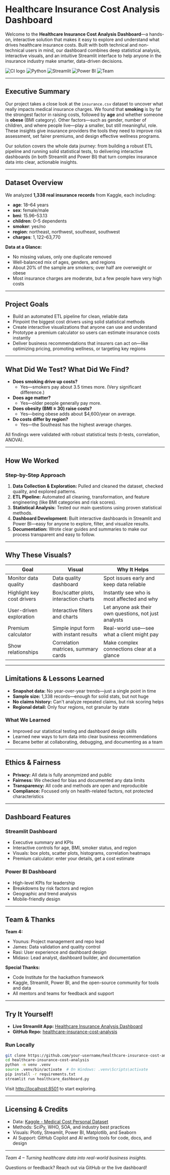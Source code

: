 # Healthcare Insurance Cost Analysis Dashboard

Welcome to the **Healthcare Insurance Cost Analysis Dashboard**—a hands-on, interactive solution that makes it easy to explore and understand what drives healthcare insurance costs. Built with both technical and non-technical users in mind, our dashboard combines deep statistical analysis, interactive visuals, and an intuitive Streamlit interface to help anyone in the insurance industry make smarter, data-driven decisions.

![CI logo](https://codeinstitute.s3.amazonaws.com/fullstack/ci_logo_small.png)
![Python](https://img.shields.io/badge/Python-3.8+-blue)
![Streamlit](https://img.shields.io/badge/Streamlit-Dashboard-red)
![Power BI](https://img.shields.io/badge/Power%20BI-Dashboard-yellow)
![Team](https://img.shields.io/badge/Team-4-purple)

---

## Executive Summary

Our project takes a close look at the `insurance.csv` dataset to uncover what really impacts medical insurance charges. We found that **smoking** is by far the strongest factor in raising costs, followed by **age** and whether someone is **obese** (BMI category). Other factors—such as gender, number of children, and where people live—play a smaller, but still meaningful, role. These insights give insurance providers the tools they need to improve risk assessment, set fairer premiums, and design effective wellness programs.

Our solution covers the whole data journey: from building a robust ETL pipeline and running solid statistical tests, to delivering interactive dashboards (in both Streamlit and Power BI) that turn complex insurance data into clear, actionable insights.

---

## Dataset Overview

We analyzed **1,338 real insurance records** from Kaggle, each including:

- **age**: 18–64 years
- **sex**: female/male
- **bmi**: 15.96–53.13
- **children**: 0–5 dependents
- **smoker**: yes/no
- **region**: northeast, northwest, southeast, southwest
- **charges**: $1,122–$63,770

**Data at a Glance:**
- No missing values, only one duplicate removed
- Well-balanced mix of ages, genders, and regions
- About 20% of the sample are smokers; over half are overweight or obese
- Most insurance charges are moderate, but a few people have very high costs

---

## Project Goals

- Build an automated ETL pipeline for clean, reliable data
- Pinpoint the biggest cost drivers using solid statistical methods
- Create interactive visualizations that anyone can use and understand
- Prototype a premium calculator so users can estimate insurance costs instantly
- Deliver business recommendations that insurers can act on—like optimizing pricing, promoting wellness, or targeting key regions

---

## What Did We Test? What Did We Find?

- **Does smoking drive up costs?**
  - Yes—smokers pay about 3.5 times more. (Very significant difference.)
- **Does age matter?**
  - Yes—older people generally pay more.
- **Does obesity (BMI ≥ 30) raise costs?**
  - Yes—being obese adds about $4,600/year on average.
- **Do costs differ by region?**
  - Yes—the Southeast has the highest average charges.

All findings were validated with robust statistical tests (t-tests, correlation, ANOVA).

---

## How We Worked

### Step-by-Step Approach

1. **Data Collection & Exploration:** Pulled and cleaned the dataset, checked quality, and explored patterns.
2. **ETL Pipeline:** Automated all cleaning, transformation, and feature engineering (like BMI categories and risk scores).
3. **Statistical Analysis:** Tested our main questions using proven statistical methods.
4. **Dashboard Development:** Built interactive dashboards in Streamlit and Power BI—easy for anyone to explore, filter, and visualize results.
5. **Documentation:** Wrote clear guides and summaries to make our process transparent and easy to follow.

---

## Why These Visuals?

| Goal | Visual | Why It Helps |
|------|--------|--------------|
| Monitor data quality | Data quality dashboard | Spot issues early and keep data reliable |
| Highlight key cost drivers | Box/scatter plots, interaction charts | Instantly see who is most affected and why |
| User-driven exploration | Interactive filters and charts | Let anyone ask their own questions, not just analysts |
| Premium calculator | Simple input form with instant results | Real-world use—see what a client might pay |
| Show relationships | Correlation matrices, summary cards | Make complex connections clear at a glance |

---

## Limitations & Lessons Learned

- **Snapshot data:** No year-over-year trends—just a single point in time
- **Sample size:** 1,338 records—enough for solid stats, but not huge
- **No claims history:** Can't analyze repeated claims, but risk scoring helps
- **Regional detail:** Only four regions, not granular by state

### What We Learned
- Improved our statistical testing and dashboard design skills
- Learned new ways to turn data into clear business recommendations
- Became better at collaborating, debugging, and documenting as a team

---

## Ethics & Fairness

- **Privacy:** All data is fully anonymized and public
- **Fairness:** We checked for bias and documented any data limits
- **Transparency:** All code and methods are open and reproducible
- **Compliance:** Focused only on health-related factors, not protected characteristics

---

## Dashboard Features

### Streamlit Dashboard
- Executive summary and KPIs
- Interactive controls for age, BMI, smoker status, and region
- Visuals: box plots, scatter plots, histograms, correlation heatmaps
- Premium calculator: enter your details, get a cost estimate

### Power BI Dashboard
- High-level KPIs for leadership
- Breakdowns by risk factors and region
- Geographic and trend analysis
- Mobile-friendly design

---

## Team & Thanks

**Team 4:**
- Younus: Project management and repo lead
- James: Data validation and quality control
- Rasi: User experience and dashboard design
- Midaso: Lead analyst, dashboard builder, and documentation

**Special Thanks:**  
- Code Institute for the hackathon framework
- Kaggle, Streamlit, Power BI, and the open-source community for tools and data
- All mentors and teams for feedback and support

---

## Try It Yourself!

- **Live Streamlit App:** [Healthcare Insurance Analysis Dashboard](https://healthcare-insurance-analysis.streamlit.app/)
- **GitHub Repo:** [healthcare-insurance-cost-analysis](https://github.com/Midaso2/healthcare-insurance-cost-analysis)

### Run Locally
```bash
git clone https://github.com/your-username/healthcare-insurance-cost-analysis.git
cd healthcare-insurance-cost-analysis
python -m venv .venv
source .venv/bin/activate  # On Windows: .venv\Scripts\activate
pip install -r requirements.txt
streamlit run healthcare_dashboard.py
```
Visit [http://localhost:8501](http://localhost:8501) to start exploring.

---

## Licensing & Credits

- Data: [Kaggle - Medical Cost Personal Dataset](https://www.kaggle.com/datasets/willianoliveiragibin/healthcare-insurance)
- Methods: SciPy, WHO, SOA, and industry best practices
- Visuals: Plotly, Streamlit, Power BI, Matplotlib, and Seaborn
- AI Support: GitHub Copilot and AI writing tools for code, docs, and design

---

*Team 4 – Turning healthcare data into real-world business insights.*

Questions or feedback? Reach out via GitHub or the live dashboard!
